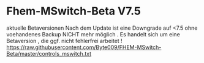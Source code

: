# Fhem-MSwitch-Beta V7.5
aktuelle Betaversionen
Nach dem Update ist eine Downgrade auf <7.5 ohne voehandenes Backup NICHT mehr möglich .
Es handelt sich um eine Betaversion , die ggf. nicht fehlerfrei arbeitet !
https://raw.githubusercontent.com/Byte009/FHEM-MSwitch-Beta/master/controls_mswitch.txt

